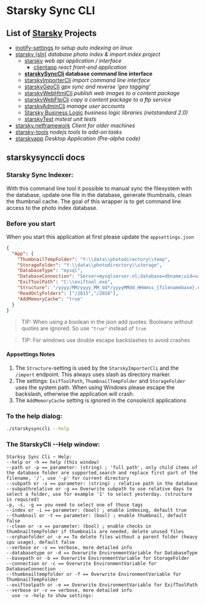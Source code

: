 # Starsky Sync CLI
## List of [Starsky](../../readme.md) Projects
 * [inotify-settings](../../inotify-settings/readme.md) _to setup auto indexing on linux_
 * [starsky (sln)](../../starsky/readme.md) _database photo index & import index project_
    * [starsky](../../starsky/starsky/readme.md) _web api application / interface_
      *  [clientapp](../../starsky/starsky/clientapp/readme.md) _react front-end application_
    * __[starskySyncCli](../../starsky/starskysynccli/readme.md)  database command line interface__
    * [starskyImporterCli](../../starsky/starskyimportercli/readme.md)  _import command line interface_
    * [starskyGeoCli](../../starsky/starskygeocli/readme.md)  _gpx sync and reverse 'geo tagging'_
    * [starskyWebHtmlCli](../../starsky/starskywebhtmlcli/readme.md)  _publish web images to a content package_
    * [starskyWebFtpCli](../../starsky/starskywebftpcli/readme.md)  _copy a content package to a ftp service_
    * [starskyAdminCli](../../starsky/starskyadmincli/readme.md)  _manage user accounts_
    * [Starsky Business Logic](../../starsky/starskybusinesslogic/readme.md) _business logic libraries (netstandard 2.0)_
    * [starskyTest](../../starsky/starskytest/readme.md)  _mstest unit tests_
 * [starsky.netframework](../../starsky.netframework/readme.md) _Client for older machines_
 * [starsky-tools](../../starsky-tools/readme.md) _nodejs tools to add-on tasks_
 * [starskyapp](../../starskyapp/readme.md) _Desktop Application (Pre-alpha code)_

## starskysynccli docs

### Starsky Sync Indexer:
With this command line tool it possible to manual sync the filesystem with the database, update one file in the database, generate thumbnails, clean the thumbnail cache. The goal of this wrapper is to get command line access to the photo index database.

### Before you start

When you start this application at first please update the `appsettings.json`

```json
{
  "App": {
    "ThumbnailTempFolder": "Y:\\data\\photodirectory\\temp",
    "StorageFolder": "Y:\\data\\photodirectory\\storage",
    "DatabaseType": "mysql",
    "DatabaseConnection": "Server=mysqlserver.nl;database=dbname;uid=username;pwd=password;",
    "ExifToolPath": "C:\\exiftool.exe",
    "Structure": "/yyyy/MM/yyyy_MM_dd*/yyyyMMdd_HHmmss_{filenamebase}.ext",
    "ReadOnlyFolders": ["/2015","/2018"],
    "AddMemoryCache": "true"
  }
}
```

>    TIP: When using a boolean in the json add quotes. Booleans without quotes are ignored. So use `"true"` instead of `true`

>   TIP: For windows use double escape backslashes to avoid crashes

#### Appsettings Notes
1.  The `Structure`-setting is used by the `StarskyImporterCli` and the `/import` endpoint. This always uses slash as directory marker.
2.  The settings: `ExifToolPath`, `ThumbnailTempFolder` and  `StorageFolder` uses the system path.
When using Windows please escape the backslash, otherwise the application will crash.
3.  The `AddMemoryCache` setting is ignored in the console/cli applications


### To the help dialog:
```sh
./starskysynccli --help
```

### The StarskyCli --Help window:
```
Starksy Sync Cli ~ Help:
--help or -h == help (this window)
--path or -p == parameter: (string) ; 'full path', only child items of the database folder are supported,search and replace first part of the filename, '/', use '-p' for current directory
--subpath or -s == parameter: (string) ; relative path in the database
--subpathrelative or -g == Overwrite subpath to use relative days to select a folder, use for example '1' to select yesterday. (structure is required)
-p, -s, -g == you need to select one of those tags
--index or -i == parameter: (bool) ; enable indexing, default true
--thumbnail or -t == parameter: (bool) ; enable thumbnail, default false
--clean or -x == parameter: (bool) ; enable checks in thumbnailtempfolder if thumbnails are needed, delete unused files
--orphanfolder or -o == To delete files without a parent folder (heavy cpu usage), default false
--verbose or -v == verbose, more detailed info
--databasetype or -d == Overwrite EnvironmentVariable for DatabaseType
--basepath or -b == Overwrite EnvironmentVariable for StorageFolder
--connection or -c == Overwrite EnvironmentVariable for DatabaseConnection
--thumbnailtempfolder or -f == Overwrite EnvironmentVariable for ThumbnailTempFolder
--exiftoolpath or -e == Overwrite EnvironmentVariable for ExifToolPath
--verbose or -v == verbose, more detailed info
  use -v -help to show settings:
```
